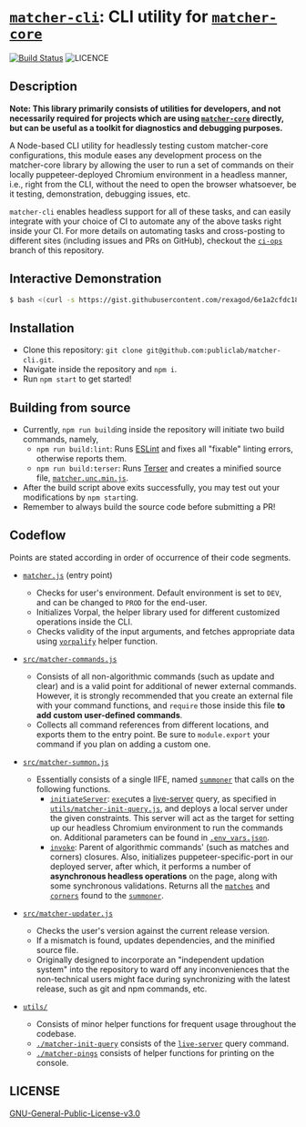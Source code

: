 # [`matcher-cli`](/): CLI utility for [`matcher-core`](https://github.com/publiclab/matcher-core)

[![Build Status](https://travis-ci.org/publiclab/matcher-cli.svg?branch=ci-ops)](https://travis-ci.org/publiclab/matcher-cli) ![LICENCE](https://img.shields.io/badge/license-GNU--General--Public--License--v3.0-green.svg)

## Description

**Note: This library primarily consists of utilities for developers, and not necessarily required for projects which are using [`matcher-core`](https://github.com/publiclab/matcher-core) directly, but can be useful as a toolkit for diagnostics and debugging purposes.**

A Node-based CLI utility for headlessly testing custom matcher-core configurations, this module eases any development process on the matcher-core library by allowing the user to run a set of commands on their locally puppeteer-deployed Chromium environment in a headless manner, i.e., right from the CLI, without the need to open the browser whatsoever, be it testing, demonstration, debugging issues, etc.

`matcher-cli` enables headless support for all of these tasks, and can easily integrate with your choice of CI to automate any of the above tasks right inside your CI. For more details on automating tasks and cross-posting to different sites (including issues and PRs on GitHub), checkout the [`ci-ops`](https://github.com/publiclab/matcher-cli/tree/ci-ops) branch of this repository.  

## Interactive Demonstration

```sh
$ bash <(curl -s https://gist.githubusercontent.com/rexagod/6e1a2cfdc18e1b12ff8d64b5d4e6985a/raw/e5cf33c9bb2427f25d8394d0e007cabc40a8a5da/cli-demo.sh)
```

## Installation

* Clone this repository: `git clone git@github.com:publiclab/matcher-cli.git`.
* Navigate inside the repository and `npm i`.
* Run `npm start` to get started!

## Building from source

* Currently, `npm run build`ing inside the repository will initiate two build commands, namely,
	* `npm run build:lint`: Runs [ESLint](https://eslint.org/) and fixes all "fixable" linting errors, otherwise reports them.
	* `npm run build:terser`: Runs [Terser](https://xem.github.io/terser-online/) and creates a minified source file, [`matcher.unc.min.js`](/matcher.unc.min.js).
* After the build script above exits successfully, you may test out your modifications by `npm start`ing.
* Remember to always build the source code before submitting a PR!

## Codeflow
 
Points are stated according in order of occurrence of their code segments.

* [`matcher.js`](/matcher.js) (entry point)
	* Checks for user's environment. Default environment is set to `DEV`, and can be changed to `PROD` for the end-user.
	* Initializes Vorpal, the helper library used for different customized operations inside the CLI.
	* Checks validity of the input arguments, and fetches appropriate data using [`vorpalify`](/matcher.js#L27-L39) helper function.

* [`src/matcher-commands.js`](/src/matcher-commands.js)
	* Consists of all non-algorithmic commands (such as update and clear) and is a valid point for additional of newer external commands. However, it is strongly recommended that you create an external file with your command functions, and `require` those inside this file **to add custom user-defined commands**.
	* Collects all command references from different locations, and exports them to the entry point. Be sure to `module.export` your command if you plan on adding a custom one.

* [`src/matcher-summon.js`](/src/matcher-summon.js)
	* Essentially consists of a single IIFE, named [`summoner`](/src/matcher-summon.js#L7-L13) that calls on the following functions.
		* [`initiateServer`](/src/matcher-summon.js#L15-L26): [`exec`](/src/matcher-summon.js#L16-L24)utes a [live-server](https://www.npmjs.com/package/live-server) query, as specified in [`utils/matcher-init-query.js`](/utils/matcher-init-query.js), and deploys a local server under the given constraints. This server will act as the target for setting up our headless Chromium environment to run the commands on. Additional parameters can be found in [`.env_vars.json`](/.env_vars.json).
		* [`invoke`](/src/matcher-summon.js#L28-L68): Parent of algorithmic commands' (such as matches and corners) closures. Also, initializes puppeteer-specific-port in our deployed server, after which, it performs a number of **asynchronous headless operations** on the page, along with some synchronous validations. Returns all the [`matches`](/src/matcher-summon.js#L46-L55) and [`corners`](/src/matcher-summon.js#L37-L45) found to the [`summoner`](/src/matcher-summon.js#L7-L13).

* [`src/matcher-updater.js`](/src/matcher-updater.js)
	* Checks the user's version against the current release version.
	* If a mismatch is found, updates dependencies, and the minified source file.
	* Originally designed to incorporate an "independent updation system" into the repository to ward off any inconveniences that the non-technical users might face during synchronizing with the latest release, such as git and npm commands, etc.

* [`utils/`](/utils)
	* Consists of minor helper functions for frequent usage throughout the codebase.
	* [`./matcher-init-query`](/utils/matcher-init-query.js) consists of the [`live-server`](https://www.npmjs.com/package/live-server) query command.
	* [`./matcher-pings`](/utils/matcher-pings.js) consists of helper functions for printing on the console.

## LICENSE

[GNU-General-Public-License-v3.0](/LICENSE)
